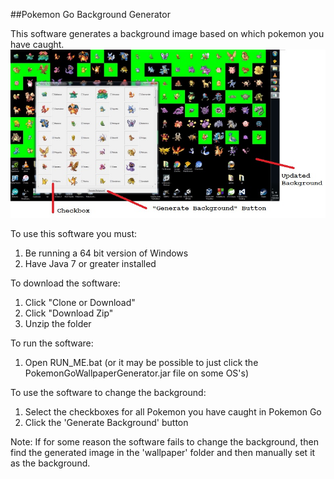 ##Pokemon Go Background Generator 

This software generates a background image based on which pokemon you have caught.
![Screenshot of software](/images/screenshot.jpg)

To use this software you must:


1. Be running a 64 bit version of Windows
2. Have Java 7 or greater installed

To download the software:


1. Click "Clone or Download"
2. Click "Download Zip"
3. Unzip the folder

To run the software:


1. Open RUN_ME.bat
(or it may be possible to just click the PokemonGoWallpaperGenerator.jar file on some OS's)

To use the software to change the background:


1. Select the checkboxes for all Pokemon you have caught in Pokemon Go
2. Click the 'Generate Background' button

Note: If for some reason the software fails to change the background, then find the generated image in the 'wallpaper' folder and then manually set it as the background.
